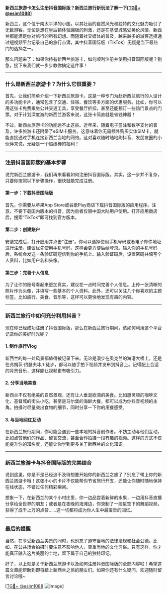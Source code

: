 **新西兰旅游卡怎么注册抖音国际版？新西兰旅行新玩法了解一下[[TG💪+ @esim1088](https://t.me/s/esim1088)]**

新西兰，这个位于南太平洋的小国，以其壮丽的自然风光和独特的文化魅力吸引了无数游客。无论是想在皇后镇体验蹦极的刺激，还是在基督城感受英伦风情，新西兰都能满足你对旅行的所有幻想。而随着社交媒体的普及，越来越多的游客选择通过短视频平台记录自己的旅行点滴，其中抖音国际版（TikTok）无疑是当下最热门的选择之一。

那么问题来了：如果你持有新西兰旅游卡，如何顺利注册并使用抖音国际版呢？别急，接下来我们就一步步教你搞定这件事！

---

### **什么是新西兰旅游卡？为什么它很重要？**

首先，让我们简单介绍一下新西兰旅游卡。这是一种专门为赴新西兰旅行的人设计的多功能卡片，通常包含了交通、住宿、餐饮等多方面的优惠服务。比如，你可以用这张卡免费乘坐公共交通工具，享受餐厅折扣，甚至还能预订一些热门景点的门票。对于计划深度游的新西兰游客来说，这张卡简直就是省钱神器！

不过，新西兰旅游卡的功能远不止这些。近年来，随着电子签注和数字支付的普及，许多旅游卡还附带了eSIM卡服务。这意味着你无需额外购买实体SIM卡，就能直接通过手机连接新西兰当地的网络。这对喜欢随时随地刷抖音、发朋友圈的小伙伴来说，无疑是一个超级棒的福利！

---

### **注册抖音国际版的基本步骤**

说完新西兰旅游卡，我们再来看看如何注册抖音国际版。其实，这一步并不复杂，只要你按照以下步骤操作，很快就能完成注册。

#### **第一步：下载抖音国际版**
首先，你需要从苹果App Store或谷歌Play商店下载抖音国际版的应用程序。注意，不要下载国内版本的抖音，因为后者仅限中国大陆用户使用。打开应用商店后，搜索“TikTok”即可找到官方版本。

#### **第二步：创建账户**
安装完成后，打开应用并点击“注册”。你可以选择使用手机号码或者电子邮件地址进行注册。建议优先使用手机号码，这样会更方便后续登录。输入你的手机号码后，系统会发送一条验证码短信到你的手机上。输入验证码后，设置密码并填写个人资料，比如用户名和头像。

#### **第三步：完善个人信息**
为了让你的账号看起来更加真实，建议花一点时间完善个人信息。上传一张清晰的照片作为头像，并填写一些基本的个人资料。此外，还可以关注几个你喜欢的主题标签，比如旅行、美食、音乐等，这样可以更快地发现有趣的内容。

---

### **新西兰旅行中如何充分利用抖音？**

现在你已经成功注册了抖音国际版，那么在新西兰旅行期间，该如何利用这个平台记录你的美好时光呢？

#### **1. 制作旅行Vlog**
新西兰的每一处风景都值得被记录下来。无论是漫步在奥克兰的海港大桥上，还是在弗朗茨·约瑟夫冰川徒步，都可以随手拍下视频并发布到抖音上。记得配上合适的背景音乐，这样能让视频更有吸引力。

#### **2. 分享当地美食**
新西兰不仅有绝美的自然景观，还有让人垂涎欲滴的美食。比如惠灵顿的咖啡文化、基督城的街头小吃，甚至是马尔堡的海鲜大餐，都可以成为你抖音视频的主角。拍摄时尽量突出食物的细节，同时分享一下你的用餐感受。

#### **3. 与当地网红互动**
在新西兰旅行期间，你可能会遇到一些本地的抖音创作者。不妨主动与他们互动，比如点赞他们的作品、留言交流，甚至合作拍摄一段有趣的视频。这样的方式不仅能提升你的知名度，还能让你学到更多关于新西兰的文化知识。

---

### **新西兰旅游卡与抖音国际版的完美结合**

说到这里，你是不是已经迫不及待想要开始你的新西兰之旅了？别忘了带上你的新西兰旅游卡哦！这张小小的卡片不仅能帮你节省旅行开支，还能让你随时随地保持在线状态，不错过任何精彩瞬间。

想象一下，在新西兰的某个小村庄里，你一边品尝着新鲜的水果，一边用抖音直播分享给全世界的朋友；或者是在夜晚的海滩边，你录制了一段星空下的舞蹈视频，获得了成千上万的点赞……这一切都将成为你人生中最宝贵的回忆。

---

### **最后的提醒**

当然，在享受新西兰美景的同时，也别忘了遵守当地的法律法规和社会公德。比如，在公共场合拍摄时要注意不影响他人，尊重当地的文化习俗。只有这样，你才能真正融入这片美丽的土地，留下属于自己的独特印记。

好了，以上就是关于新西兰旅游卡以及如何注册抖音国际版的全部内容啦！希望这篇文章能帮助到即将踏上新西兰之旅的朋友们。如果你还有什么疑问，欢迎随时留言讨论哦~

[[TG💪+ @esim1088](https://t.me/s/esim1088) ![Image](https://i.postimg.cc/4NQfJmqS/Snipaste-2025-05-13-00-14-12.png)]